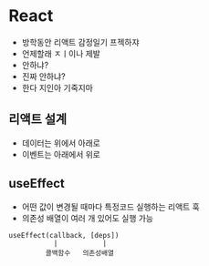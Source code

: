 # React
- 방학동안 리액트 감정일기 프젝하쟈
- 언제할래 ㅈㅣ이나 제발 
- 안하냐?
- 진짜 안하냐?
- 한다 지인아 기죽지마

## 리액트 설계
 - 데이터는 위에서 아래로
 - 이벤트는 아래에서 위로

## useEffect
 - 어떤 값이 변경될 때마다 특정코드 실행하는 리액트 훅
 - 의존성 배열이 여러 개 있어도 실행 가능 
 ```
 useEffect(callback, [deps])
            |           |
          콜백함수   의존성배열
 ```